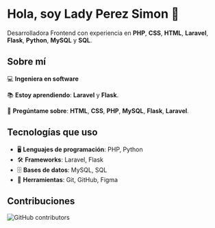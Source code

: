 # Hola, soy Lady Perez Simon 👋

Desarrolladora Frontend con experiencia en **PHP**, **CSS**, **HTML**, **Laravel**, **Flask**, **Python**, **MySQL** y **SQL**.

## Sobre mí

💻 **Ingeniera en software**

📚 **Estoy aprendiendo**: **Laravel** y **Flask**.

📘 **Pregúntame sobre**: **HTML**, **CSS**, **PHP**, **MySQL**, **Flask**, **Laravel**.

## Tecnologías que uso

- 🖥️ **Lenguajes de programación**: PHP, Python
- 🛠️ **Frameworks**: Laravel, Flask
- 🗄️ **Bases de datos**: MySQL, SQL
- 💼 **Herramientas**: Git, GitHub, Figma 


## Contribuciones

![GitHub contributors](https://img.shields.io/github/contributors/LadyPS15/BlocNotasOnline)

